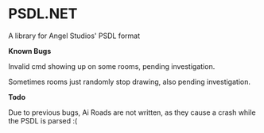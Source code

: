 # PSDL.NET
A library for Angel Studios' PSDL format

**Known Bugs**

Invalid cmd showing up on some rooms, pending investigation.

Sometimes rooms just randomly stop drawing, also pending investigation.


**Todo**

Due to previous bugs, Ai Roads are not written, as they cause a crash while the PSDL is parsed :(
